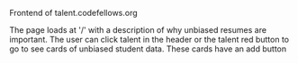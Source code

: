 Frontend of talent.codefellows.org

The page loads at '/' with a description of why unbiased resumes are important.  The user can click talent in the header or the talent red button to go to see cards of unbiased student data. These cards have an add button 
